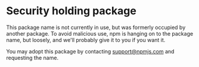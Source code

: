 # Security holding package

This package name is not currently in use, but was formerly occupied
by another package. To avoid malicious use, npm is hanging on to the
package name, but loosely, and we'll probably give it to you if you
want it.

You may adopt this package by contacting support@npmjs.com and
requesting the name.
